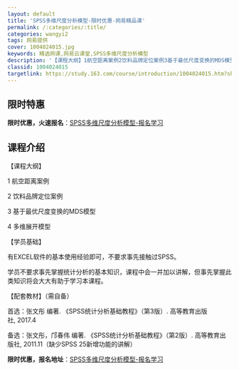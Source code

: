 ```yaml
---
layout: default
title: 'SPSS多维尺度分析模型-限时优惠-网易精品课'
permalink: /:categories/:title/
categories: wangyi2
tags: 网易提供
cover: 1004024015.jpg
keywords: 精选网课,网易云课堂,SPSS多维尺度分析模型
description: '【课程大纲】1航空距离案例2饮料品牌定位案例3基于最优尺度变换的MDS模型4多维展开模型【学员基础】有EXCEL软件的基'
classid: 1004024015
targetlink: https://study.163.com/course/introduction/1004024015.htm?share=1&shareId=1025206652&utm_campaign=share&utm_medium=iphoneShare&utm_source=&utm_u=1025206652
---
```


## 限时特惠

**限时优惠，火速报名**：[SPSS多维尺度分析模型-报名学习](https://study.163.com/course/introduction/1004024015.htm?share=1&shareId=1025206652&utm_campaign=share&utm_medium=iphoneShare&utm_source=&utm_u=1025206652)

## 课程介绍

【课程大纲】

1 航空距离案例

2 饮料品牌定位案例

3 基于最优尺度变换的MDS模型

4 多维展开模型



【学员基础】

有EXCEL软件的基本使用经验即可，不要求事先接触过SPSS。

学员不要求事先掌握统计分析的基本知识，课程中会一并加以讲解，但事先掌握此类知识将会大大有助于学习本课程。



【配套教材】（需自备）

首选：张文彤 编著. 《SPSS统计分析基础教程》（第3版）. 高等教育出版社, 2017.4

备选：张文彤，邝春伟 编著. 《SPSS统计分析基础教程》（第2版）. 高等教育出版社, 2011.11（缺少SPSS 25新增功能的讲解）

**限时优惠，报名地址**：[SPSS多维尺度分析模型-报名学习](https://study.163.com/course/introduction/1004024015.htm?share=1&shareId=1025206652&utm_campaign=share&utm_medium=iphoneShare&utm_source=&utm_u=1025206652)

